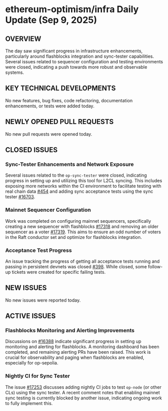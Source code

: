 # ethereum-optimism/infra Daily Update (Sep 9, 2025)
## OVERVIEW 
The day saw significant progress in infrastructure enhancements, particularly around flashblocks integration and sync-tester capabilities. Several issues related to sequencer configuration and testing environments were closed, indicating a push towards more robust and observable systems.

## KEY TECHNICAL DEVELOPMENTS
No new features, bug fixes, code refactoring, documentation enhancements, or tests were added today.

## NEWLY OPENED PULL REQUESTS
No new pull requests were opened today.

## CLOSED ISSUES
### Sync-Tester Enhancements and Network Exposure
Several issues related to the `op-sync-tester` were closed, indicating progress in setting up and utilizing this tool for L2CL syncing. This includes exposing more networks within the CI environment to facilitate testing with real chain data [#454](https://github.com/ethereum-optimism/infra/issues/454) and adding sync acceptance tests using the sync tester [#16703](https://github.com/ethereum-optimism/infra/issues/16703).
### Mainnet Sequencer Configuration
Work was completed on configuring mainnet sequencers, specifically creating a new sequencer with flashblocks [#17318](https://github.com/ethereum-optimism/infra/issues/17318) and removing an older sequencer as a voter [#17319](https://github.com/ethereum-optimism/infra/issues/17319). This aims to ensure an odd number of voters in the Raft conductor set and optimize for flashblocks integration.
### Acceptance Test Progress
An issue tracking the progress of getting all acceptance tests running and passing in persistent devnets was closed [#398](https://github.com/ethereum-optimism/infra/issues/398). While closed, some follow-up tickets were created for specific failing tests.

## NEW ISSUES
No new issues were reported today.

## ACTIVE ISSUES
### Flashblocks Monitoring and Alerting Improvements
Discussions on [#16388](https://github.com/ethereum-optimism/infra/issues/16388) indicate significant progress in setting up monitoring and alerting for flashblocks. A monitoring dashboard has been completed, and remaining alerting PRs have been raised. This work is crucial for observability and paging when flashblocks are enabled, especially for op-sepolia.
### Nightly CI for Sync Tester
The issue [#17253](https://github.com/ethereum-optimism/infra/issues/17253) discusses adding nightly CI jobs to test `op-node` (or other CLs) using the sync tester. A recent comment notes that enabling mainnet sync testing is currently blocked by another issue, indicating ongoing work to fully implement this.